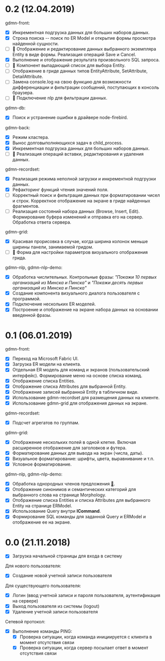 # 0.2 (12.04.2019)

gdmn-front:

* [x] Инкрементная подгрузка данных для больших наборов данных.
* [x] Строка поиска -- поиск по ER Model и открытие формы просмотра найденной сущности.
* [ ] :running: Отображение и редактирование данных выбранного экземпляра Entity в виде формы. Реализация операций Save и Cancel.
* [x] Выполнение и отображение результата произвольного SQL запроса.
* [ ] :running: Компонент выпадающий список для выбора Entity.
* [ ] Отображение в гриде данных типов EntityAttribute, SetAttribute, DetailAttribute.
* [ ] Замена console.log на свою функцию для возможности дифференциации и фильтрации сообщений, поступающих в консоль браузера.
* [ ] :running: Подключение nlp для фильтрации данных.

gdmn-db:

* [x] Поиск и устранение ошибки в драйвере node-firebird.

gdmn-back:

* [x] Режим кластера.
* [x] Вынос долговыполняющихся задач в child_process.
* [x] Инкрементная подгрузка данных для больших наборов данных.
* [ ] :running: Реализация операций вставки, редактирования и удаления данных.

gdmn-recordset:

* [x] Реализация режима неполной загрузки и инкрементной подгрузки данных.
* [x] Рефакторинг функций чтения значений поля.
* [ ] Корректный поиск и фильтрация данных при форматировании чисел и строк. Корректное отображение на экране в гриде найденных фрагментов.
* [ ] Реализация состояний набора данных (Browse, Insert, Edit). Формирование буфера изменений и отправка его на сервер. Обработка ответа сервера.

gdmn-grid:

* [x] Красивая прорисовка в случае, когда ширина колонок меньше ширины панели, занимаемой гридом.
* [ ] :running: Форма для настройки параметров визуального отображения грида.

gdmn-nlp, gdmn-nlp-demo:

* [x] Обработка числительных. Контрольные фразы: _"Покажи 10 первых организаций из Минска и Пинска"_ и _"Покажи десять первых организаций из Минска и Пинска"_
* [x] Создание компонента визуального диалога пользователя с программой.
* [x] Подключение нескольких ER моделей.
* [x] Построение и отображение на экране набора данных на основании введенной фразы.

# 0.1 (06.01.2019)

gdmn-front:

* [x] Переход на Microsoft Fabric UI.
* [x] Загрузка ER модели на клиента.
* [x] Отдельная ER модель для команд и экранов (пользовательский интерфейс). Формирование меню на основе списка команд.
* [x] Отображение списка Entities.
* [x] Отображение списка Attributes для выбранной Entity.
* [x] Отображение записей выбранной Entity в табличном виде. 
* [x] Использование gdmn-recordset для размещения данных на клиенте.
* [x] Использование gdmn-grid для отображения данных на экране.

gdmn-recordset:

* [x] Подсчет агрегатов по группам.

gdmn-grid:

* [x] Отображение нескольких полей в одной клетке. Включая расширенное отображение для заголовков и футера.
* [x] Форматирование данных для вывода на экран (числа, даты). 
* [x] Визуальное форматирование: шрифты, цвета, выравнивание и т.п.
* [x] Условное форматирование.

gdmn-nlp, gdmn-nlp-demo:

* [x] Обработка однородных членов предложения [:scroll:](https://github.com/gsbelarus/gdmn/issues/26).
* [x] Отображение синонимов и семантических категорий для выбранного слова на странице Morphology. 
* [x] Отображение списка Entities и списка Attributes для выбранного Entity на странице ERModel.
* [x] Использование Query внутри **ICommand**.
* [x] Формирование SQL команды для заданной Query и ERModel и отображение ее на экране.

# 0.0 (21.11.2018)

* [x] Загрузка начальной страницы для входа в систему

Для нового пользователя:

* [x] Создание новой учетной записи пользователя 

Для существующего пользователя:

* [x] Логин (ввод учетной записи и пароля пользователя, аутентификация на сервере)
* [x] Выход пользователя из системы (logout)
* [x] Удаление учетной записи пользователя

Сетевой протокол:

* [x] Выполнение команды PING:
  * [x] Проверка ситуации, когда команда инициируется с клиента в момент отсутствия связи 
  * [x] Проверка ситуации, когда сервер посылает ответ в момент отсутствия связи
